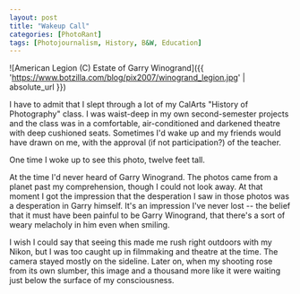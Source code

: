 ```yaml
---
layout: post
title: "Wakeup Call"
categories: [PhotoRant]
tags: [Photojournalism, History, B&W, Education]
---
```



![American Legion (C) Estate of Garry Winogrand]({{ 'https://www.botzilla.com/blog/pix2007/winogrand_legion.jpg' | absolute_url }})


I have to admit that I slept through a lot of my CalArts "History of Photography" class. I was waist-deep in my own second-semester projects and the class was in a comfortable, air-conditioned and darkened theatre with deep cushioned seats. Sometimes I'd wake up and my friends would have drawn on me, with the approval (if not participation?) of the teacher.

One time I woke up to see this photo, twelve feet tall.

At the time I'd never heard of Garry Winogrand. The photos came from a planet past my comprehension, though I could not look away. At that moment I got the impression that the desperation I saw in those photos was a desperation in Garry  himself. It's an impression I've never lost -- the belief that it must have been painful to be Garry Winogrand, that there's a sort of weary melacholy in him even when smiling.

I wish I could say that seeing this made me rush right outdoors with my Nikon, but I was too caught up in filmmaking and theatre at the time. The camera stayed mostly on the sideline. Later on, when my shooting rose from its own slumber, this image and a thousand more like it were waiting just below the surface of my consciousness.
